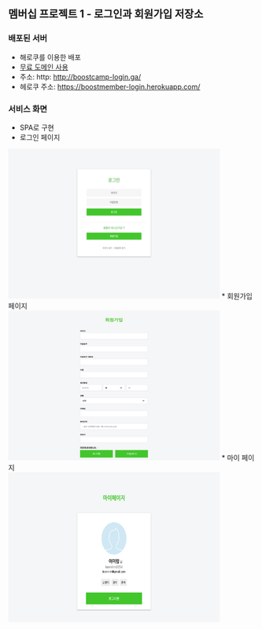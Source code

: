 ## 멤버십 프로젝트 1 - 로그인과 회원가입 저장소

### 배포된 서버
* 해로쿠를 이용한 배포
* [무료 도메인 사용](https://my.freenom.com)
* 주소: http: http://boostcamp-login.ga/
* 헤로쿠 주소: https://boostmember-login.herokuapp.com/

### 서비스 화면 
* SPA로 구현
* 로그인 페이지 <br>
<img width="430px" height="305px" src="./images/login.png" />
* 회원가입 페이지 <br>
<img width="430px" height="305px" src="./images/signup.png" />
* 마이 페이지 <br>
<img width="430px" height="305px" src="./images/mypage.png" />



